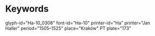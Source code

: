 # Keywords
glyph-id="Ha-10_0308"
font-id="Ha-10"
printer-id="Ha"
printer="Jan Haller"
period="1505–1525"
place="Kraków"
PT plate="173"

